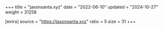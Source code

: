 +++
title = "jasonsanta.xyz"
date = "2022-06-10"
updated = "2024-10-27"
weight = 31258

[extra]
source = "https://jasonsanta.xyz"
ratio = 5
size = 31
+++
